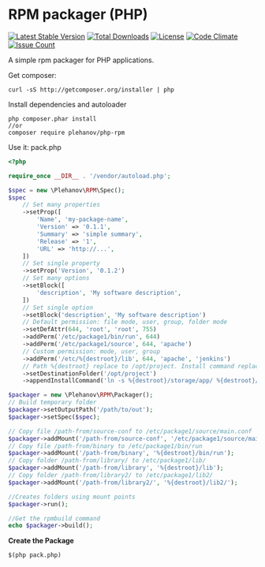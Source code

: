 RPM packager (PHP)
==================

[![Latest Stable Version](https://poser.pugx.org/plehanov/php-rpm/v/stable)](https://packagist.org/packages/plehanov/php-rpm)
[![Total Downloads](https://poser.pugx.org/plehanov/php-rpm/downloads)](https://packagist.org/packages/plehanov/php-rpm) [![License](https://poser.pugx.org/plehanov/php-rpm/license)](https://packagist.org/packages/plehanov/php-rpm)
[![Code Climate](https://codeclimate.com/github/plehanov/php-rpm/badges/gpa.svg)](https://codeclimate.com/github/plehanov/php-rpm)
[![Issue Count](https://codeclimate.com/github/plehanov/php-rpm/badges/issue_count.svg)](https://codeclimate.com/github/plehanov/php-rpm)

A simple rpm packager for PHP applications.

Get composer:

```
curl -sS http://getcomposer.org/installer | php
```

Install dependencies and autoloader

```
php composer.phar install
//or
composer require plehanov/php-rpm
```

Use it: pack.php

```php
<?php

require_once __DIR__ . '/vendor/autoload.php';

$spec = new \Plehanov\RPM\Spec();
$spec
    // Set many properties
    ->setProp([
        'Name', 'my-package-name',
        'Version' => '0.1.1',
        'Summary' => 'simple summary',
        'Release' => '1',
        'URL' => 'http://...',
    ])
    // Set single property
    ->setProp('Version', '0.1.2')
    // Set many options
    ->setBlock([
        'description', 'My software description',
    ])
    // Set single option
    ->setBlock('description', 'My software description')    
    // Default permission: file mode, user, group, folder mode
    ->setDefAttr(644, 'root', 'root', 755)
    ->addPerm('/etc/package1/bin/run', 644)
    ->addPerm('/etc/package1/source', 644, 'apache')
    // Custom permission: mode, user, group    
    ->addPerm('/etc/%{destroot}/lib', 644, 'apache', 'jenkins')
    // Path %{destroot} replace to /opt/project. Install command replace too.
    ->setDestinationFolder('/opt/project')
    ->appendInstallCommand('ln -s %{destroot}/storage/app/ %{destroot}/public/storage');

$packager = new \Plehanov\RPM\Packager();
// Build temporary folder
$packager->setOutputPath('/path/to/out');
$packager->setSpec($spec);

// Copy file /path-from/source-conf to /etc/package1/source/main.conf
$packager->addMount('/path-from/source-conf', '/etc/package1/source/main.conf');
// Copy file /path-from/binary to /etc/package1/bin/run
$packager->addMount('/path-from/binary', '%{destroot}/bin/run');
// Copy folder /path-from/library/ to /etc/package1/lib/
$packager->addMount('/path-from/library', '%{destroot}/lib');
// Copy folder /path-from/library2/ to /etc/package1/lib2/
$packager->addMount('/path-from/library2/', '%{destroot}/lib2/');

//Creates folders using mount points
$packager->run();

//Get the rpmbuild command
echo $packager->build();
```

**Create the Package**

```
$(php pack.php)
```
